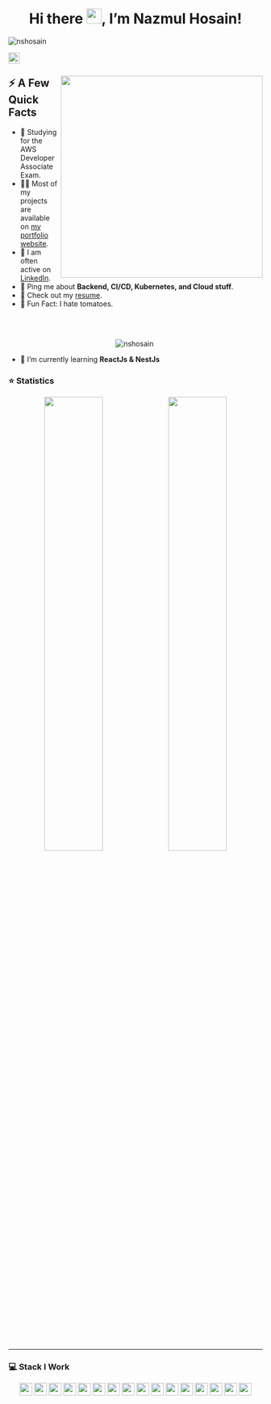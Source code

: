 <h1 align="center">Hi there <img src="https://raw.githubusercontent.com/MartinHeinz/MartinHeinz/master/wave.gif" width="30px">, I’m Nazmul Hosain!</h1>

<p align="left"> <img src="https://gpvc.arturio.dev/nshosain" alt="nshosain" /> </p>

<a href="https://linkedin.com/in/nshosain">
  <img align="left" alt="Md Nazmul Hosain LinkedIn" width="22px" src="https://cdn.tomondre.com/icons/linkedinn.svg" />
</a>

</br>

<div>
  
  <img width="400px" align="right" src="https://cdn.tomondre.com/this-is-fine.jpg" />
  <h2>⚡️ A Few Quick Facts</h2>
  <ul>
<!--     <li>🔭 I’m currently working on infrastructure for <a target="_blank" href="https://spaces.qualcomm.com/">Snapdragon Spaces XR Developer Platform</a>.</li> -->
    <li>🧐 Studying for the AWS Developer Associate Exam.</li>
    <li>👨‍💻 Most of my projects are available on <a href="https://tomondre.github.io">my portfolio website</a>.</li>
    <li>📝 I am often active on <a href="https://linkedin.com/in/tomas-ondrejka">LinkedIn</a>.</li>
<!--     <li>📝 I regulary write articles on <a href="https://blog.tomondre.com">my blog</a>.</li> -->
    <li>💬 Ping me about <strong>Backend, CI/CD, Kubernetes, and Cloud stuff</strong>.</li>
    <li>📙 Check out my <a href="https://cdn.tomondre.com/TomasOndrejkaCV.pdf">resume</a>.</li>
    <li>🎉 Fun Fact: I hate tomatoes.</li>
  </ul>
</div>

</br>
</br>

<p align="center"> <img src="https://github-readme-stats.vercel.app/api?username=nshosain&show_icons=true&theme=great-gatsby" alt="nshosain" />

<img width="0" src="https://visitor-badge.glitch.me/badge?page_id=tomondre.tomondre" />
  

- 🌱 I’m currently learning **ReactJs & NestJs**

### ⭐ Statistics

<p align="center">
  <img width="48%" src="https://github-readme-stats.vercel.app/api?username=riponahmed2201&show_icons=true&theme=tokyonight" />
  <img width="48%" src="https://github-readme-streak-stats.herokuapp.com/?user=riponahmed2201&theme=tokyonight" />
</p>

<hr>

### 💻 Stack I Work

<p  align="center">

<img src="https://img.shields.io/badge/C-00599C?style=for-the-badge&logo=c&logoColor=white" height="25">
<img src="https://img.shields.io/badge/C%2B%2B-00599C?style=for-the-badge&logo=c%2B%2B&logoColor=white" height="25">
<img src="https://img.shields.io/badge/Java-ED8B00?style=for-the-badge&logo=java&logoColor=white" height="25">
<img src="https://img.shields.io/badge/javascript-%23323330.svg?style=for-the-badge&logo=javascript&logoColor=%23F7DF1E" height="25"/>
<img src="https://img.shields.io/badge/typescript-%23007ACC.svg?style=for-the-badge&logo=typescript&logoColor=white" height="25"/>
<img src="https://img.shields.io/badge/React-20232A?style=for-the-badge&logo=react&logoColor=61DAFB" height="25">
<img src="https://img.shields.io/badge/node.js-6DA55F?style=for-the-badge&logo=node.js&logoColor=white" height="25"/>
<img src="https://img.shields.io/badge/express.js-%23404d59.svg?style=for-the-badge&logo=express&logoColor=%2361DAFB" height="25"/>
<img src="https://img.shields.io/badge/php-%23777BB4.svg?style=for-the-badge&logo=php&logoColor=white" height="25"/>
<img src="https://img.shields.io/badge/laravel-%23FF2D20.svg?style=for-the-badge&logo=laravel&logoColor=white" height="25"/>
<img src="https://img.shields.io/badge/CodeIgniter-%23EF4223.svg?style=for-the-badge&logo=codeIgniter&logoColor=white" height="25"/>
<img src="https://img.shields.io/badge/REST-ff1709?style=for-the-badge&logoColor=white&color=ff1709&labelColor=gray" height="25">
<img src="https://img.shields.io/badge/MongoDB-%234ea94b.svg?style=for-the-badge&logo=mongodb&logoColor=white" height="25"/>
<img src="https://img.shields.io/badge/postgres-%23316192.svg?style=for-the-badge&logo=postgresql&logoColor=white" height="25"/>
<img src="https://img.shields.io/badge/mysql-%2300f.svg?style=for-the-badge&logo=mysql&logoColor=white" height="25"/>
<img src="https://img.shields.io/badge/SQLite-07405E?style=for-the-badge&logo=sqlite&logoColor=white" height="25">
</p>
